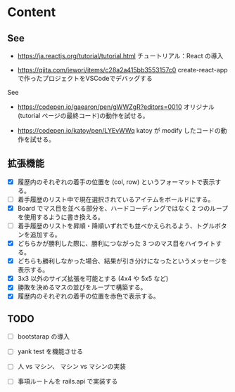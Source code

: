 # Content

## See

- <https://ja.reactjs.org/tutorial/tutorial.html>
  チュートリアル：React の導入

- <https://qiita.com/iewori/items/c28a2a415bb3553157c0>
  create-react-appで作ったプロジェクトをVSCodeでデバッグする

See 
- <https://codepen.io/gaearon/pen/gWWZgR?editors=0010>
  オリジナル (tutorial ページの最終コード)の動作を試せる。

- <https://codepen.io/katoy/pen/LYEvWWq>
  katoy が modify したコードの動作を試せる。

## 拡張機能

- [x] 履歴内のそれぞれの着手の位置を (col, row) というフォーマットで表示する。
- [ ] 着手履歴のリスト中で現在選択されているアイテムをボールドにする。
- [x] Board でマス目を並べる部分を、ハードコーディングではなく 2 つのループを使用するように書き換える。
- [ ] 着手履歴のリストを昇順・降順いずれでも並べかえられるよう、トグルボタンを追加する。
- [x] どちらかが勝利した際に、勝利につながった 3 つのマス目をハイライトする。
- [x] どちらも勝利しなかった場合、結果が引き分けになったというメッセージを表示する。
- [x] 3x3 以外のサイズ拡張を可能とする (4x4 や 5x5 など)
- [x] 勝敗を決めるマスの並びをループで構築する。
- [x] 履歴内のそれぞれの着手の位置を赤色で表示する。

## TODO

- [ ] bootstarap の導入
- [ ] yank test を機能させる
- [ ] 人 vs マシン、 マシン vs マシンの実装
- [ ] 事項ルートんを rails.api で実装する
 